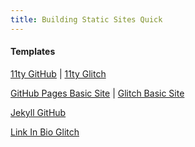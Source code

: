 ```yaml
---
title: Building Static Sites Quick
---
```


#### Templates

[11ty GitHub](https://github.com/11ty/eleventy-base-blog) | [11ty Glitch](https://glitch.com/edit/#!/remix/glitch-hello-eleventy) 

[GitHub Pages Basic Site](https://pages.github.com/) | [Glitch Basic Site](https://glitch.com/edit/#!/remix/glitch-hello-website)

[Jekyll GitHub](https://docs.github.com/en/pages/setting-up-a-github-pages-site-with-jekyll/about-github-pages-and-jekyll)

[Link In Bio Glitch](https://glitch.com/edit/#!/remix/glitch-in-bio)